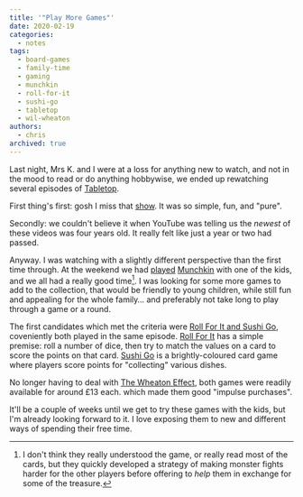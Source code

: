 ```yaml
---
title: '"Play More Games"'
date: 2020-02-19
categories:
  - notes
tags:
  - board-games
  - family-time
  - gaming
  - munchkin
  - roll-for-it
  - sushi-go
  - tabletop
  - wil-wheaton
authors:
  - chris
archived: true
---
```


Last night, Mrs K. and I were at a loss for anything new to watch, and not in the mood to read or do anything hobbywise, we ended up rewatching several episodes of [Tabletop](https://www.youtube.com/playlist?list=PL7atuZxmT956cWFGxqSyRdn6GWhBxiAwE).

First thing's first: gosh I miss that [show](<https://en.wikipedia.org/wiki/TableTop_(web_series)>). It was so simple, fun, and "pure".

Secondly: we couldn't believe it when YouTube was telling us the _newest_ of these videos was four years old. It really felt like just a year or two had passed.

Anyway. I was watching with a slightly different perspective than the first time through. At the weekend we had [played](/blog/munchkin/) [Munchkin](https://www.youtube.com/watch?v=V6oMBSiL7Zs) with one of the kids, and we all had a really good time[^1]. I was looking for some more games to add to the collection, that would be friendly to young children, while still fun and appealing for the whole family… and preferably not take long to play through a game or a round.

The first candidates which met the criteria were [Roll For It and Sushi Go](https://www.youtube.com/watch?v=Xu9RB-N4T3g&list=PL7atuZxmT956cWFGxqSyRdn6GWhBxiAwE&index=21&t=0s), coveniently both played in the same episode. [Roll For It](https://boardgamegeek.com/boardgame/129090/roll-it) has a simple premise: roll a number of dice, then try to match the values on a card to score the points on that card. [Sushi Go](https://boardgamegeek.com/boardgame/133473/sushi-go) is a brightly-coloured card game where players score points for "collecting" various dishes.

No longer having to deal with [The Wheaton Effect](https://web.archive.org/web/20120512000206/http://www.starlitcitadel.com/helm/2012/05/08/the-wheaton-effect/), both games were readily available for around £13 each. which made them good "impulse purchases".

It'll be a couple of weeks until we get to try these games with the kids, but I'm already looking forward to it. I love exposing them to new and different ways of spending their free time.

[^1]: I don't think they really understood the game, or really read most of the cards, but they quickly developed a strategy of making monster fights harder for the other players before offering to _help_ them in exchange for some of the treasure.
